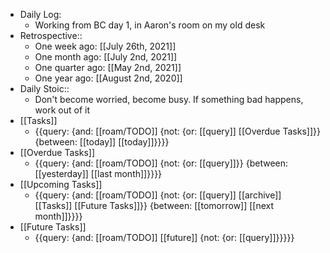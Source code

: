 - Daily Log:
    - Working from BC day 1, in Aaron's room on my old desk
- Retrospective::
    - One week ago: [[July 26th, 2021]]
    - One month ago: [[July 2nd, 2021]]
    - One quarter ago: [[May 2nd, 2021]]
    - One year ago: [[August 2nd, 2020]]
- Daily Stoic::
    - Don't become worried, become busy. If something bad happens, work out of it
- [[Tasks]]
    - {{query: {and: [[roam/TODO]] {not: {or: [[query]] [[Overdue Tasks]]}} {between: [[today]] [[today]]}}}}
- [[Overdue Tasks]]
    - {{query: {and: [[roam/TODO]] {not: {or: [[query]]}} {between: [[yesterday]] [[last month]]}}}}
- [[Upcoming Tasks]]
    - {{query: {and: [[roam/TODO]] {not: {or: [[query]] [[archive]] [[Tasks]] [[Future Tasks]]}} {between: [[tomorrow]] [[next month]]}}}}
- [[Future Tasks]]
    - {{query: {and: [[roam/TODO]] [[future]] {not: {or: [[query]]}}}}}
